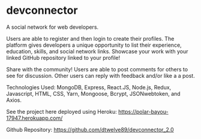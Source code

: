 # devconnector

A social network for web developers.

Users are able to register and then login to create their profiles. The platform gives developers a unique opportunity to list their experience, education, skills, and social network links. Showcase your work with your linked GitHub repository linked to your profile!

Share with the community! Users are able to post comments for others to see for discussion. Other users can reply with feedback and/or like a a post.

Technologies Used: MongoDB, Express, React.JS, Node.js, Redux, Javascript, HTML, CSS, Yarn, Mongoose, Bcrypt, JSONwebtoken, and Axios.

See the project here deployed using Heroku: https://polar-bayou-17947.herokuapp.com/

Github Repository: https://github.com/dtwelve89/devconnector_2.0
